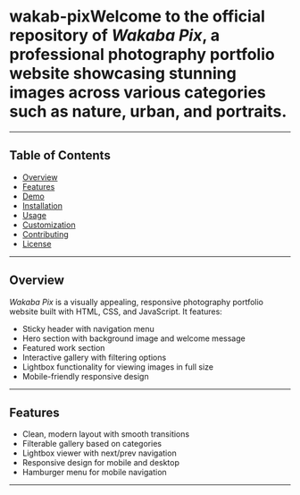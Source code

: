 # wakab-pixWelcome to the official repository of *Wakaba Pix*, a professional photography portfolio website showcasing stunning images across various categories such as nature, urban, and portraits.

---

## Table of Contents
- [Overview](#overview)
- [Features](#features)
- [Demo](#demo)
- [Installation](#installation)
- [Usage](#usage)
- [Customization](#customization)
- [Contributing](#contributing)
- [License](#license)

---

## Overview

*Wakaba Pix* is a visually appealing, responsive photography portfolio website built with HTML, CSS, and JavaScript. It features:

- Sticky header with navigation menu
- Hero section with background image and welcome message
- Featured work section
- Interactive gallery with filtering options
- Lightbox functionality for viewing images in full size
- Mobile-friendly responsive design

---

## Features

- Clean, modern layout with smooth transitions
- Filterable gallery based on categories
- Lightbox viewer with next/prev navigation
- Responsive design for mobile and desktop
- Hamburger menu for mobile navigation

---
